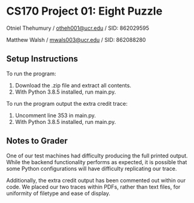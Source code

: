 # CS170 Project 01: Eight Puzzle

Otniel Thehumury / otheh001@ucr.edu / SID: 862029595

Matthew Walsh / mwals003@ucr.edu / SID: 862088280

## Setup Instructions

To run the program:

1. Download the .zip file and extract all contents.
2. With Python 3.8.5 installed, run main.py.

To run the program output the extra credit trace:

1. Uncomment line 353 in main.py.
2. With Python 3.8.5 installed, run main.py.

## Notes to Grader

One of our test machines had difficulty producing the full printed output. While the backend functionality performs as expected, it is possible that some Python configurations will have difficulty replicating our trace.

Additionally, the extra credit output has been commented out within our code. We placed our two traces within PDFs, rather than text files, for uniformity of filetype and ease of display.
